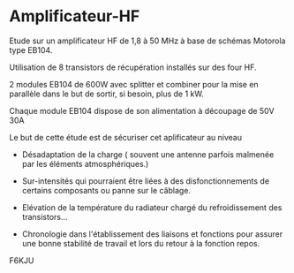 # Amplificateur-HF
Etude sur un amplificateur HF de 1,8 à 50 MHz à base de schémas Motorola type EB104.

Utilisation de 8 transistors de récupération installés sur des four HF.

2 modules EB104 de 600W avec splitter et combiner pour la mise en parallèle dans le but de sortir, si besoin, plus de 1 kW.

Chaque module EB104 dispose de son alimentation à découpage de 50V 30A

Le but de cette étude est de sécuriser cet aplificateur au niveau

  - Désadaptation de la charge ( souvent une antenne parfois malmenée par les éléments atmosphériques.)
  
  - Sur-intensités qui pourraient être liées à des disfonctionnements de certains composants ou panne sur le câblage.
  
  - Elévation de la température du radiateur chargé du refroidissement des transistors...
  
  - Chronologie dans l'établissement des liaisons et fonctions pour assurer une bonne stabilité de travail et lors du retour à la fonction repos.
  
F6KJU
